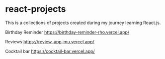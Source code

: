 # react-projects

This is a collections of projects created during my journey learning React.js.

Birthday Reminder https://birthday-reminder-rho.vercel.app/

Reviews https://review-app-mu.vercel.app/

Cocktail bar https://cocktail-bar.vercel.app/
